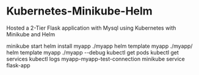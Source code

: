 # Kubernetes-Minikube-Helm
Hosted a 2-Tier Flask application with Mysql using Kubernetes with Minikube and Helm

minikube start
helm install myapp ./myapp
helm template myapp ./myapp/
helm template myapp ./myapp --debug
kubectl get pods
kubectl get services
kubectl logs myapp-myapp-test-connection
minikube service flask-app
